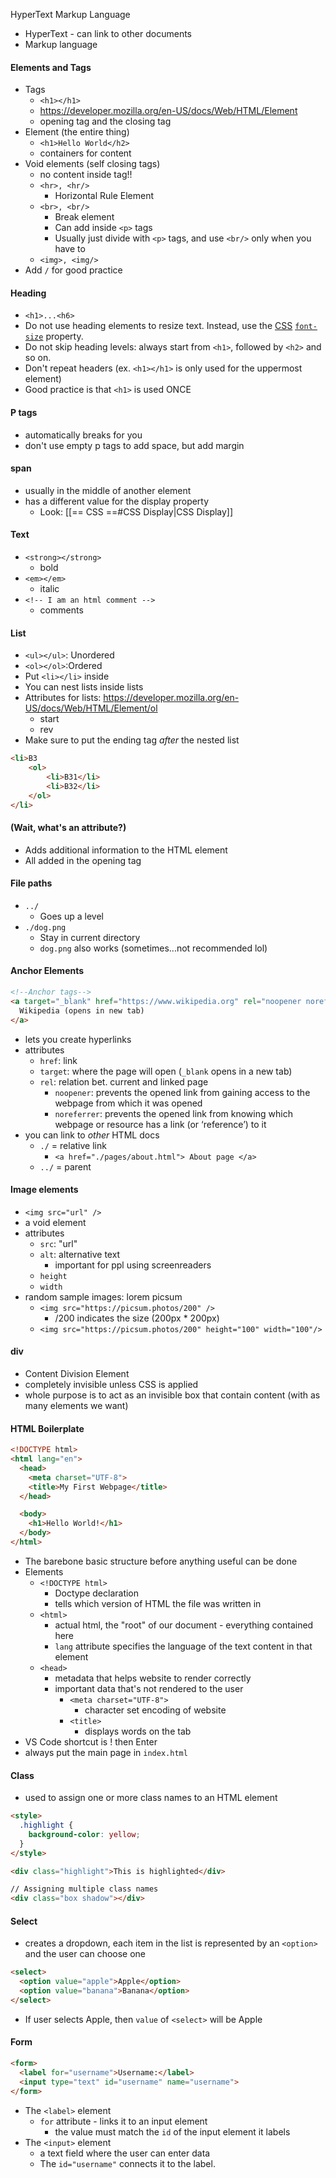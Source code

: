 HyperText Markup Language
- HyperText - can link to other documents
- Markup language 
#### Elements and Tags
- Tags
	- `<h1></h1>`
	- https://developer.mozilla.org/en-US/docs/Web/HTML/Element
	- opening tag and the closing tag
- Element (the entire thing)
	- `<h1>Hello World</h2>`
	- containers for content
- Void elements (self closing tags)
	- no content inside tag!!
	- `<hr>, <hr/>`
		- Horizontal Rule Element
	- `<br>, <br/>`
		- Break element
		- Can add inside `<p>` tags
		- Usually just divide with `<p>` tags, and use `<br/>` only when you have to
	- `<img>, <img/>`
- Add `/` for good practice
#### Heading
- `<h1>...<h6>`
- Do not use heading elements to resize text. Instead, use the [CSS](https://developer.mozilla.org/en-US/docs/Glossary/CSS) [`font-size`](https://developer.mozilla.org/en-US/docs/Web/CSS/font-size) property.
- Do not skip heading levels: always start from `<h1>`, followed by `<h2>` and so on.
- Don't repeat headers (ex. `<h1></h1>` is only used for the uppermost element)
- Good practice is that `<h1>` is used ONCE

#### P tags
- automatically breaks for you
- don't use empty p tags to add space, but add margin
#### span
- usually in the middle of another element
- has a different value for the display property
	- Look: [[== CSS ==#CSS Display|CSS Display]]
#### Text
- `<strong></strong>`
	- bold
- `<em></em>`
	- italic
- `<!-- I am an html comment -->`
	- comments

#### List
- `<ul></ul>`: Unordered
- `<ol></ol>`:Ordered
- Put `<li></li>` inside
- You can nest lists inside lists
- Attributes for lists: https://developer.mozilla.org/en-US/docs/Web/HTML/Element/ol
	- start
	- rev
- Make sure to put the ending tag *after* the nested list
```html
<li>B3
	<ol>
		<li>B31</li>
		<li>B32</li>
	</ol>
</li>
```

#### (Wait, what's an attribute?)
- Adds additional information to the HTML element
- All added in the opening tag

#### File paths
- `../`
	- Goes up a level
- `./dog.png`
	- Stay in current directory
	- `dog.png` also works (sometimes...not recommended lol)

#### Anchor Elements
```html
<!--Anchor tags-->
<a target="_blank" href="https://www.wikipedia.org" rel="noopener noreferrer">
  Wikipedia (opens in new tab)
</a>
```
- lets you create hyperlinks
- attributes
	- `href`: link
	- `target`: where the page will open (`_blank` opens in a new tab)
	- `rel`: relation bet. current and linked page
		- `noopener`: prevents the opened link from gaining access to the webpage from which it was opened
		- `noreferrer`: prevents the opened link from knowing which webpage or resource has a link (or ‘reference’) to it
- you can link to *other* HTML docs
	-  `./` =  relative link
		- `<a href="./pages/about.html"> About page </a>`
	- `../` = parent 

#### Image elements
- `<img src="url" />`
- a void element
- attributes
	- `src`: "url" 
	- `alt`: alternative text
		- important for ppl using screenreaders
	- `height`
	- `width`
- random sample images: lorem picsum
	- `<img src="https://picsum.photos/200" />`
		- /200 indicates the size (200px * 200px)
	- `<img src="https://picsum.photos/200" height="100" width="100"/>`

#### div
- Content Division Element
- completely invisible unless CSS is applied
- whole purpose is to act as an invisible box that contain content (with as many elements we want)
#### HTML Boilerplate
```html
<!DOCTYPE html>
<html lang="en">
  <head>
    <meta charset="UTF-8">
    <title>My First Webpage</title>
  </head>

  <body>
    <h1>Hello World!</h1>
  </body>
</html>

```
- The barebone basic structure before anything useful can be done
- Elements
	- `<!DOCTYPE html>`
		- Doctype declaration
		- tells which version of HTML the file was written in
	- `<html>` 
		- actual html, the "root" of our document - everything contained here
		- `lang` attribute specifies the language of the text content in that element
	- `<head>` 
		- metadata that helps website to render correctly
		- important data that's not rendered to the user
			- `<meta charset="UTF-8">`
				- character set encoding of website
			- `<title>` 
				- displays words on the tab
- VS Code shortcut is ! then Enter
- always put the main page in `index.html`

#### Class
- used to assign one or more class names to an HTML element
```html
<style>
  .highlight {
    background-color: yellow;
  }
</style>

<div class="highlight">This is highlighted</div>

// Assigning multiple class names
<div class="box shadow"></div>

```
#### Select
- creates a dropdown, each item in the list is represented by an `<option>` and the user can choose one
```html
<select>
  <option value="apple">Apple</option>
  <option value="banana">Banana</option>
</select>
```
- If user selects Apple, then `value` of `<select>` will be Apple

#### Form
```html
<form>
  <label for="username">Username:</label>
  <input type="text" id="username" name="username">
</form>
```
- The `<label>` element
	- `for` attribute - links it to an input element
		- the value must match the `id` of the input element it labels
- The `<input>` element 
	- a text field where the user can enter data
	- The `id="username"` connects it to the label.